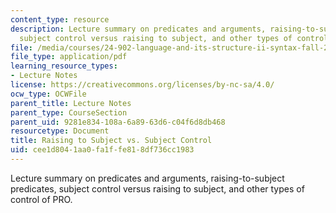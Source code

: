 ```yaml
---
content_type: resource
description: Lecture summary on predicates and arguments, raising-to-subject predicates,
  subject control versus raising to subject, and other types of control of PRO.
file: /media/courses/24-902-language-and-its-structure-ii-syntax-fall-2003/cee1d8041aa0fa1ffe818df736cc1983_mso12D.pdf
file_type: application/pdf
learning_resource_types:
- Lecture Notes
license: https://creativecommons.org/licenses/by-nc-sa/4.0/
ocw_type: OCWFile
parent_title: Lecture Notes
parent_type: CourseSection
parent_uid: 9281e834-108a-6a89-63d6-c04f6d8db468
resourcetype: Document
title: Raising to Subject vs. Subject Control
uid: cee1d804-1aa0-fa1f-fe81-8df736cc1983
---
```

Lecture summary on predicates and arguments, raising-to-subject predicates, subject control versus raising to subject, and other types of control of PRO.